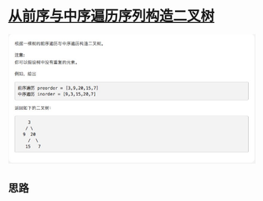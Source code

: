 # [从前序与中序遍历序列构造二叉树](https://leetcode-cn.com/explore/interview/card/top-interview-questions-medium/32/trees-and-graphs/87/)

![buildTree](./imgs/buildTree.png)

## 思路